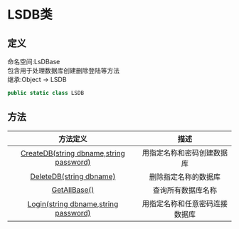 # LSDB类
## 定义
命名空间:LsDBase    
包含用于处理数据库创建删除登陆等方法    
继承:Object -> LSDB   
```C#
public static class LSDB
```
## 方法
|方法定义|描述|
|:----:|:----:|
|[CreateDB(string dbname,string password)](/Docs/Functions/LSDB_CreateDB.md)|用指定名称和密码创建数据库|
|[DeleteDB(string dbname)](/Docs/Functions/LSDB_DeleteDB.md)|删除指定名称的数据库|
|[GetAllBase()](/Docs/Functions/LSDB_GetAllBase.md)|查询所有数据库名称|
|[Login(string dbname,string password)](/Docs/Functions/LSDB_Login.md)|用指定名称和任意密码连接数据库|
